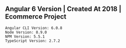 ## Angular 6 Version | Created At 2018 | Ecommerce Project

    Angular CLI Version: 6.0.8
    Node Version: 8.9.0
    NPM Version: 5.5.1
    TypeScript Version: 2.7.2